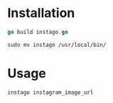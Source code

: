 # Installation
```go
go build instago.go
```
```bash
sudo mv instago /usr/local/bin/
```
# Usage
```bash
instago instagram_image_url
```

